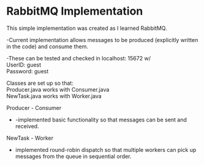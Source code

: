 # RabbitMQ Implementation
This simple implementation was created as I learned RabbitMQ.

-Current implementation allows messages to be produced (explicitly written in the code) and consume them.

-These can be tested and checked in localhost: 15672 w/  
UserID: guest  
Password: guest

Classes are set up so that:  
Producer.java works with Consumer.java  
NewTask.java works with Worker.java  


Producer - Consumer  
* -implemented basic functionality so that messages can be sent and received.

NewTask - Worker  
* implemented round-robin dispatch so that multiple workers can pick up messages from the queue in sequential order.
